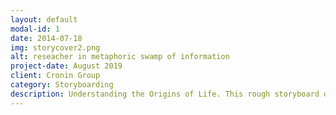 ```yaml
---
layout: default
modal-id: 1
date: 2014-07-18
img: storycover2.png
alt: reseacher in metaphoric swamp of information
project-date: August 2019
client: Cronin Group
category: Storyboarding
description: Understanding the Origins of Life. This rough storyboard describes how questions about the origin of life are researched in Cronin Group at the University of Glasgow.
---
```

